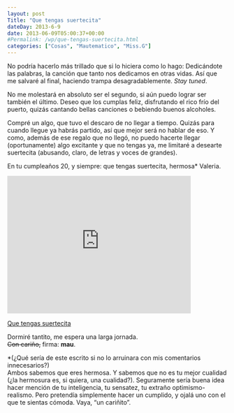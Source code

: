 ```yaml
---
layout: post
Title: "Que tengas suertecita"
dateDay: 2013-6-9
date: 2013-06-09T05:00:37+00:00
#Permalink: /wp/que-tengas-suertecita.html
categories: ["Cosas", "Mautematico", "Miss.G"]
---
```


<p>No podría hacerlo más trillado que si lo hiciera como lo hago: Dedicándote las palabras, la canción que tanto nos dedicamos en otras vidas. Así que me salvaré al final, haciendo trampa desagradablemente. <i>Stay tuned</i>.</p>
<p>No me molestará en absoluto ser el segundo, si aún puedo lograr ser también el último. Deseo que los cumplas feliz, disfrutando el rico frío del puerto, quizás cantando bellas canciones o bebiendo buenos alcoholes.</p>
<p>Compré un algo, que tuvo el descaro de no llegar a tiempo. Quizás para cuando llegue ya habrás partido, así que mejor será no hablar de eso. Y como, además de ese regalo que no llegó, no puedo hacerte llegar (oportunamente) algo excitante y que no tengas ya, me limitaré a desearte suertecita (abusando, claro, de letras y voces de grandes).</p>
<p>En tu cumpleaños 20, y siempre: que tengas suertecita, hermosa* Valeria.</p>
<p><iframe width="420" height="315" src="http://www.youtube.com/embed/y0kxus5f9PU" frameborder="0" allowfullscreen></iframe></p>
<p><a href="https://www.youtube.com/watch?v=y0kxus5f9PU">Que tengas suertecita</a></p>
<p>Dormiré tantito, me espera una larga jornada.<br />
<s>Con cariño,</s> firma: <b>mau</b>.</p>
<p>*(¿Qué sería de este escrito si no lo arruinara con mis comentarios innecesarios?)<br />
Ambos sabemos que eres hermosa. Y sabemos que no es tu mejor cualidad (¿la hermosura es, si quiera, una cualidad?). Seguramente sería buena idea hacer mención de tu inteligencia, tu sensatez, tu extraño optimismo-realismo. Pero pretendía simplemente hacer un cumplido, y ojalá uno con el que te sientas cómoda. Vaya, &#8220;un cariñito&#8221;.</p>
